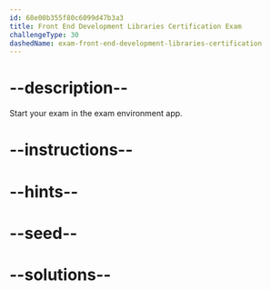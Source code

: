 ```yaml
---
id: 68e00b355f80c6099d47b3a3
title: Front End Development Libraries Certification Exam
challengeType: 30
dashedName: exam-front-end-development-libraries-certification
---
```


# --description--

Start your exam in the exam environment app.

# --instructions--

# --hints--

# --seed--

# --solutions--
